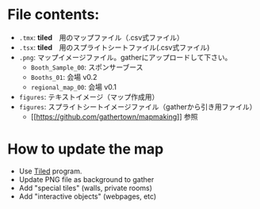 # File contents:

- `.tmx`: **tiled**　用のマップファイル（.csv式ファイル）
- `.tsx`: **tiled**　用のスプライトシートファイル(.csv式ファイル)
- `.png`: マップイメージファイル。gatherにアップロードして下さい。
  - `Booth_Sample_00`: スポンサーブース
  - `Booths_01`: 会場 v0.2
  - `regional_map_00`: 会場 v0.1
- `figures`: テキストイメージ（マップ作成用）
- `figures`: スプライトシートイメージファイル（gatherから引き用ファイル）  
  - [[https://github.com/gathertown/mapmaking]] 参照

# How to update the map

- Use [Tiled](https://www.mapeditor.org/) program.
- Update PNG file as background to gather
- Add "special tiles" (walls, private rooms)
- Add "interactive objects" (webpages, etc)
